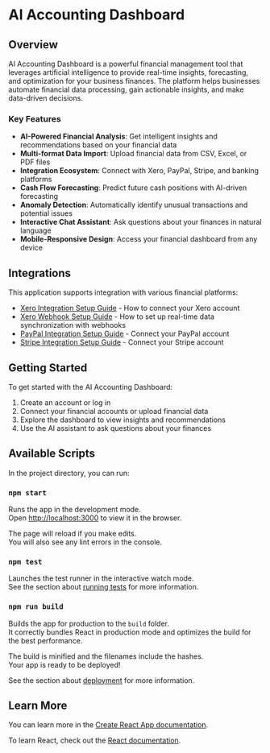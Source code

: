 # AI Accounting Dashboard

## Overview

AI Accounting Dashboard is a powerful financial management tool that leverages artificial intelligence to provide real-time insights, forecasting, and optimization for your business finances. The platform helps businesses automate financial data processing, gain actionable insights, and make data-driven decisions.

### Key Features

- **AI-Powered Financial Analysis**: Get intelligent insights and recommendations based on your financial data
- **Multi-format Data Import**: Upload financial data from CSV, Excel, or PDF files
- **Integration Ecosystem**: Connect with Xero, PayPal, Stripe, and banking platforms
- **Cash Flow Forecasting**: Predict future cash positions with AI-driven forecasting
- **Anomaly Detection**: Automatically identify unusual transactions and potential issues
- **Interactive Chat Assistant**: Ask questions about your finances in natural language
- **Mobile-Responsive Design**: Access your financial dashboard from any device

## Integrations

This application supports integration with various financial platforms:

- [Xero Integration Setup Guide](XERO_INTEGRATION_SETUP.md) - How to connect your Xero account
- [Xero Webhook Setup Guide](XERO_WEBHOOK_SETUP.md) - How to set up real-time data synchronization with webhooks
- [PayPal Integration Setup Guide](PAYPAL_INTEGRATION_SETUP.md) - Connect your PayPal account
- [Stripe Integration Setup Guide](STRIPE_INTEGRATION_SETUP.md) - Connect your Stripe account

## Getting Started

To get started with the AI Accounting Dashboard:

1. Create an account or log in
2. Connect your financial accounts or upload financial data
3. Explore the dashboard to view insights and recommendations
4. Use the AI assistant to ask questions about your finances

## Available Scripts

In the project directory, you can run:

### `npm start`

Runs the app in the development mode.\
Open [http://localhost:3000](http://localhost:3000) to view it in the browser.

The page will reload if you make edits.\
You will also see any lint errors in the console.

### `npm test`

Launches the test runner in the interactive watch mode.\
See the section about [running tests](https://facebook.github.io/create-react-app/docs/running-tests) for more information.

### `npm run build`

Builds the app for production to the `build` folder.\
It correctly bundles React in production mode and optimizes the build for the best performance.

The build is minified and the filenames include the hashes.\
Your app is ready to be deployed!

See the section about [deployment](https://facebook.github.io/create-react-app/docs/deployment) for more information.

## Learn More

You can learn more in the [Create React App documentation](https://facebook.github.io/create-react-app/docs/getting-started).

To learn React, check out the [React documentation](https://reactjs.org/).
